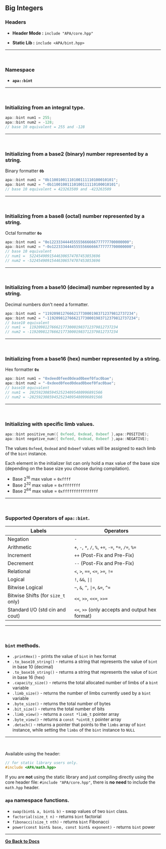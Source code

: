## **Big Integers**

### **Headers**

- **Header Mode :** `include "APA/core.hpp"`

- **Static Lib :** `include <APA/bint.hpp>`

-----

<br>

### **Namespace**

- **`apa::bint`**

-----

<br>

### **Initializing from an integral type**.

```c++
apa::bint num1 = 255;
apa::bint num2 = -128;
// base 10 equivalent = 255 and -128
```

-----

<br>

### **Initializing from a base2 (binary) number represented by a string**.

Binary formatter **`0b`**

```c++
apa::bint num1 = "0b11001001110100111110100010101";
apa::bint num2 = "-0b11001001110100111110100010101";
// base 10 equivalent = 423263509 and -423263509
```

-----

<br>

### **Initializing from a base8 (octal) number represented by a string**.

Octal formatter **`0o`**

```c++
apa::bint num1 = "0o122333444455555666666777777700000000";
apa::bint num2 = "-0o122333444455555666666777777700000000";
// base 10 equivalent
// num1 =  52245490915446306574707453853696
// num2 = -52245490915446306574707453853696
```

-----

<br>

### **Initializing from a base10 (decimal) number represented by a string**.

Decimal numbers don't need a formatter.

```c++
apa::bint num1 = "1192098127666217730001983712379812737234";
apa::bint num2 = "-1192098127666217730001983712379812737234";
// base10 equivalent
// num1 =  1192098127666217730001983712379812737234
// num2 = -1192098127666217730001983712379812737234
```

-----

<br>

### **Initializing from a base16 (hex) number represented by a string**.

Hex formatter **`0x`**

```c++
apa::bint num1 = "0xdeed0feed0dead0beef0fac0bae";
apa::bint num2 = "-0xdeed0feed0dead0beef0fac0bae";
// base10 equivalent
// num1 =  282592308594525234095480996891566
// num2 = -282592308594525234095480996891566
```

-----

<br>

### **Initializing with specific limb values**.
```c++
apa::bint positive_num({ 0xfeed, 0xdead, 0xbeef },apa::POSITIVE);
apa::bint negative_num({ 0xfeed, 0xdead, 0xbeef },apa::NEGATIVE);
```
The values ```0xfeed```, ```0xdead``` and ```0xbeef``` values will be
assigned to each limb of the ```bint``` instance.

Each element in the initializer list can only hold a max value of the
base size (depending on the base size you choose during compilation).
- Base 2<sup>16</sup> max value = ```0xffff```
- Base 2<sup>32</sup> max value = ```0xffffffff```
- Base 2<sup>64</sup> max value = ```0xffffffffffffffff```

-----

<br>

### **Supported Operators of `apa::bint`**.

| Labels                             | Operators                                             |
| ---------------------------------- | ----------------------------------------------------- |
| Negation                           | `-`                                                   |
| Arithmetic                         | `+`, `-`, `*`, `/`, `%`, `+=`, `-=`, `*=`, `/=`, `%=` |
| Increment                          | `++`  (Post-Fix and Pre-Fix)                          |
| Decrement                          | `--`  (Post-Fix and Pre-Fix)                          |
| Relational                         | `<`, `>`, `==`, `<=`, `>=`, `!=`                      |
| Logical                            | `!`, `&&`, `\|\|`                                     |
| Bitwise Logical                    | `~`, `&`, `^`, `\|=`, `&=`, `^=`                      |
| Bitwise Shifts (for `size_t` only) | `<<`, `>>`, `<<=`, `>>=`                              |
| Standard I/O (std cin and cout)    | `<<`, `>>` (only accepts and output hex format)       |

-----

<br>

### **`bint` methods**.
- `.printHex()` - prints the value of `bint` in hex format
- `.to_base10_string()` - returns a string that represents the value of
`bint` in base 10 (decimal)
- `.to_base16_string()` - returns a string that represents the value of
`bint` in base 16 (hex)
- `.capacity_size()` - returns the total allocated number of limbs of
a `bint` variable
- `.limb_size()` - returns the number of limbs currently used by
a `bint` variable
- `.byte_size()` - returns the total number of bytes
- `.bit_size()` - returns the total number of bits
- `.limb_view()` - returns a `const *limb_t` pointer array
- `.byte_view()` - returns a `const *uint8_t` pointer array
- `.detach()` - returns a pointer that points to the `limbs` array of `bint`
instance, while setting the `limbs` of the `bint` instance to `NULL`

-----

<br>

Available using the header:

```c++
// for static library users only.
#include <APA/math.hpp>
```

If you are **not** using the static library and just compiling
directly using the core header file: `#include "APA/core.hpp"`,
there is **no need** to include the `math.hpp` header.

### **`apa` namespace functions**.
- `swap(bint& a, bint& b)` - swap values of two `bint` class.
- `factorial(size_t n)` - returns `bint` factorial
- `fibonacci(size_t nth)` - returns `bint` Fibonacci
- `power(const bint& base, const bint& exponent)` - returns `bint` power

-----

[**Go Back to Docs**](./docs.md)
